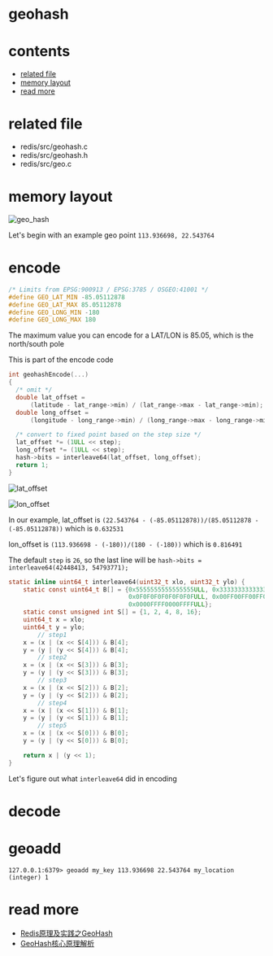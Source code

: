 # geohash

# contents

* [related file](#related-file)
* [memory layout](#memory-layout)
* [read more](#read-more)

# related file
* redis/src/geohash.c
* redis/src/geohash.h
* redis/src/geo.c

# memory layout

![geo_hash](https://github.com/zpoint/Redis-Internals/blob/5.0/Object/geohash/geo_hash.png)



Let's begin with an example geo point `113.936698, 22.543764`

# encode

```c
/* Limits from EPSG:900913 / EPSG:3785 / OSGEO:41001 */
#define GEO_LAT_MIN -85.05112878
#define GEO_LAT_MAX 85.05112878
#define GEO_LONG_MIN -180
#define GEO_LONG_MAX 180
```

The maximum value you can encode for a  LAT/LON is 85.05, which is the north/south pole

This is part of the encode code

```c
int geohashEncode(...)
{
  /* omit */
  double lat_offset =
      (latitude - lat_range->min) / (lat_range->max - lat_range->min);
  double long_offset =
      (longitude - long_range->min) / (long_range->max - long_range->min);

  /* convert to fixed point based on the step size */
  lat_offset *= (1ULL << step);
  long_offset *= (1ULL << step);
  hash->bits = interleave64(lat_offset, long_offset);
  return 1;
}
```

![lat_offset](https://github.com/zpoint/Redis-Internals/blob/5.0/Object/geohash/lat_offset.png)

![lon_offset](https://github.com/zpoint/Redis-Internals/blob/5.0/Object/geohash/lon_offset.png)

In our example, lat_offset is `(22.543764 - (-85.05112878))/(85.05112878 - (-85.05112878))` which is `0.632531`

lon_offset is `(113.936698 - (-180))/(180 - (-180))` which is `0.816491`

The default `step` is `26`, so the last line will be `hash->bits = interleave64(42448413, 54793771); `

```c
static inline uint64_t interleave64(uint32_t xlo, uint32_t ylo) {
    static const uint64_t B[] = {0x5555555555555555ULL, 0x3333333333333333ULL,
                                 0x0F0F0F0F0F0F0F0FULL, 0x00FF00FF00FF00FFULL,
                                 0x0000FFFF0000FFFFULL};
    static const unsigned int S[] = {1, 2, 4, 8, 16};
    uint64_t x = xlo;
    uint64_t y = ylo;
		// step1
    x = (x | (x << S[4])) & B[4];
    y = (y | (y << S[4])) & B[4];
		// step2
    x = (x | (x << S[3])) & B[3];
    y = (y | (y << S[3])) & B[3];
		// step3
    x = (x | (x << S[2])) & B[2];
    y = (y | (y << S[2])) & B[2];
		// step4
    x = (x | (x << S[1])) & B[1];
    y = (y | (y << S[1])) & B[1];
		// step5
    x = (x | (x << S[0])) & B[0];
    y = (y | (y << S[0])) & B[0];

    return x | (y << 1);
}
```

Let's figure out what `interleave64` did in encoding



# decode

# geoadd

```shell script
127.0.0.1:6379> geoadd my_key 113.936698 22.543764 my_location
(integer) 1
```

# read more

* [Redis原理及实践之GeoHash](https://www.jianshu.com/p/c9801c4f9f6a)
* [GeoHash核心原理解析](https://www.cnblogs.com/LBSer/p/3310455.html)